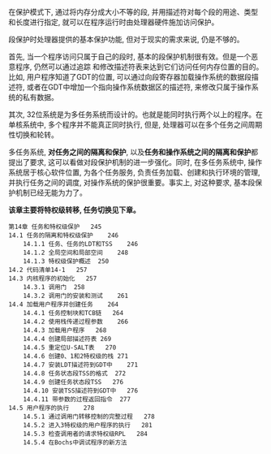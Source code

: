 在保护模式下, 通过将内存分成大小不等的段, 并用描述符对每个段的用途、类型和长度进行指定, 就可以在程序运行时由处理器硬件施加访问保护。

段保护时处理器提供的基本保护功能, 但对于现实的需求来说, 仍是不够的。

首先, 当一个程序访问只属于自己的段时, 基本的段保护机制很有效。但是一个恶意程序, 仍然可以通过追踪 和修改描述符表来达到它们访问任何内存位置的目的。比如, 用户程序知道了GDT的位置, 可以通过向段寄存器加载操作系统的数据段描述符, 或者在GDT中增加一个指向操作系统数据区的描述符, 来修改只属于操作系统的私有数据。

其次, 32位系统是为多任务系统而设计的。也就是能同时执行两个以上的程序。在单核系统中, 多个程序并不能真正同时执行, 但是, 处理器可以在多个任务之间周期性切换和轮转。

多任务系统, **对任务之间的隔离和保护**, 以及**任务和操作系统之间的隔离和保护**都提出了要求, 这可以看做对段保护机制的进一步强化。同时, 在多任务系统中, 操作系统居于核心软件位置, 为各个任务服务, 负责任务加载、创建和执行环境的管理, 并执行任务之间的调度, 对操作系统的保护很重要。事实上, 对这种要求, 基本段保护机制已经无能为力了。

**该章主要将特权级转移, 任务切换见下章。**

```
第14章 任务和特权级保护	245
14.1 任务的隔离和特权级保护	246
    14.1.1 任务、任务的LDT和TSS	246
    14.1.2 全局空间和局部空间	248
    14.1.3 特权级保护概述	250
14.2 代码清单14-1	257
14.3 内核程序的初始化	257
    14.3.1 调用门	258
    14.3.2 调用门的安装和测试	261
14.4 加载用户程序并创建任务	264
    14.4.1 任务控制块和TCB链	264
    14.4.2 使用栈传递过程参数	266
    14.4.3 加载用户程序	268
    14.4.4 创建局部描述符表	269
    14.4.5 重定位U-SALT表	270
    14.4.6 创建0、1和2特权级的栈	271
    14.4.7 安装LDT描述符到GDT中	271
    14.4.8 任务状态段TSS的格式	272
    14.4.9 创建任务状态段TSS	276
    14.4.10 安装TSS描述符到GDT中	276
    14.4.11 带参数的过程返回指令	277
14.5 用户程序的执行	278
    14.5.1 通过调用门转移控制的完整过程	278
    14.5.2 进入3特权级的用户程序的执行	281
    14.5.3 检查调用者的请求特权级RPL	284
    14.5.4 在Bochs中调试程序的新方法
```